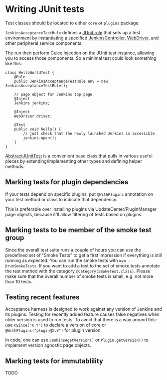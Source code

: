 # Writing JUnit tests

Test classes should be located to either `core` or `plugins` package.

`JenkinsAcceptanceTestRule` defines a [JUnit rule](https://github.com/junit-team/junit/wiki/Rules) that sets
up a test environment by instantiating a specified [JenkinsController](CONTROLLER.md), [WebDriver](BROWSER.md),
and other peripheral service components.

The run then perform Guice injection on the JUnit test instance, allowing you to access those components.
So a minimal test could look something like this:

    class HelloWorldTest {
        @Rule
        public JenkinsAcceptanceTestRule env = new JenkinsAcceptanceTestRule();

        // page object for Jenkins top page
        @Inject
        Jenkins jenkins;

        @Inject
        WebDriver driver;

        @Test
        public void hello() {
            // just check that the newly launched Jenkins is accessible
            jenkins.open();
        }
    }

[AbstractJUnitTest](../src/main/java/org/jenkinsci/test/acceptance/junit/AbstractJUnitTest.java) is a convenient
base class that pulls in various useful pieces by extending/implementing other types and defining helper methods.

## Marking tests for plugin dependencies
If your tests depend on specific plugins, put `@WithPlugins` annotation on your test method or class
to indicate that dependency.

This is preferable over installing plugins via UpdateCenter/PluginManager page objects, because it'll
allow filtering of tests based on plugins.

## Marking tests to be member of the smoke test group

Since the overall test suite runs a couple of hours you can use the predefined
set of "Smoke Tests" to get a first impression if everything is still running as expected.
You can run the smoke tests with `mvn -DrunSmokeTests`. If you want to add a test to the set of smoke tests
annotate the test method with the category `@Category(SmokeTest.class)`. Please make sure that the overall number
of smoke tests is small, e.g. not more than 10 tests.

## Testing recent features

Acceptance harness is designed to work against any version of Jenkins and its plugins.
Testing for recently added feature causes false negatives when older version is used
to run tests. To avoid that there is a way around this: use `@Since("X.Y")` to
declare a version of core or `@WithPlugins("plugin@X.Y")` for plugin version.

In code, one can use `Jenkins#getVersion()` or `Plugin.getVersion()` to implement
version agnostic page objects.

## Marking tests for immutablility
TODO
